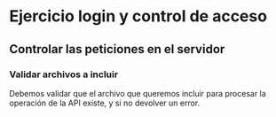 # Ejercicio login y control de acceso

## Controlar las peticiones en el servidor

### Validar archivos a incluir

Debemos validar que el archivo que queremos incluir para procesar la operación
de la API existe, y si no devolver un error.
